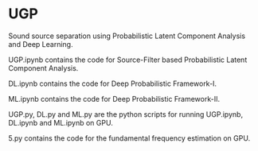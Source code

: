 # UGP
Sound source separation using Probabilistic Latent Component Analysis and Deep Learning.

UGP.ipynb contains the code for Source-Filter based Probabilistic Latent Component Analysis.

DL.ipynb contains the code for Deep Probabilistic Framework-I.

ML.ipynb contains the code for Deep Probabilistic Framework-II.

UGP.py, DL.py and ML.py are the python scripts for running UGP.ipynb, DL.ipynb and ML.ipynb on GPU.

5.py contains the code for the fundamental frequency estimation on GPU. 
